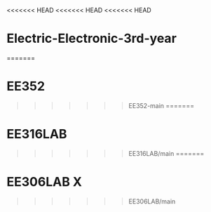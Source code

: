 <<<<<<< HEAD
<<<<<<< HEAD
<<<<<<< HEAD
# Electric-Electronic-3rd-year
=======
# EE352
>>>>>>> EE352-main
=======
# EE316LAB
>>>>>>> EE316LAB/main
=======
# EE306LAB X
>>>>>>> EE306LAB/main
